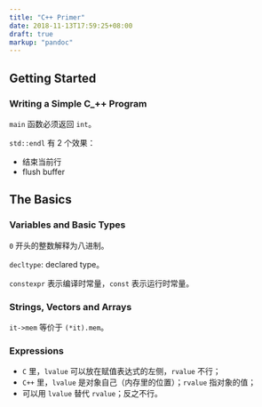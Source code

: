 ```yaml
---
title: "C++ Primer"
date: 2018-11-13T17:59:25+08:00
draft: true
markup: "pandoc"
---
```


## Getting Started

### Writing a Simple C_++ Program

`main` 函数必须返回 `int`。

`std::endl` 有 2 个效果：
- 结束当前行
- flush buffer

## The Basics

### Variables and Basic Types

`0` 开头的整数解释为八进制。

`decltype`: declared type。

`constexpr` 表示编译时常量，`const` 表示运行时常量。

### Strings, Vectors and Arrays

`it->mem` 等价于 `(*it).mem`。

### Expressions

- `C` 里，`lvalue` 可以放在赋值表达式的左侧，`rvalue` 不行；
- `C++` 里，`lvalue` 是对象自己（内存里的位置）；`rvalue` 指对象的值；
- 可以用 `lvalue` 替代 `rvalue`；反之不行。
